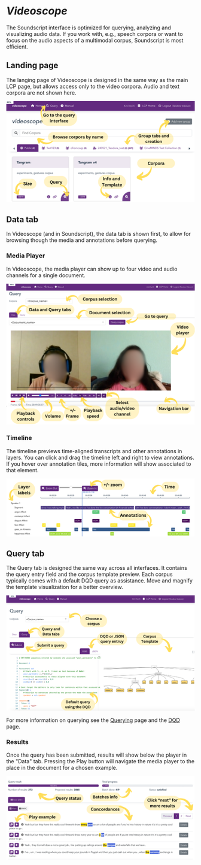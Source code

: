 # *Videoscope*

The Soundscript interface is optimized for querying, analyzing and visualizing audio data. If you work with, e.g., speech corpora or want to focus on the audio aspects of a multimodal corpus, Soundscript is most efficient. 


## Landing page 
The langing page of Videoscope is designed in the same way as the main LCP page, but allows access only to the video corpora. Audio and text corpora are not shown here.

<p align="center"> <!-- Doesnt work, I wanted to center it, but it's not that important -->
  <img src="images/videoscope_landing.png" alt="alt" width="550"/>
</p>


## Data tab

In Videoscope (and in Soundscript), the data tab is shown first, to allow for browsing though the media and annotations before querying.

### Media Player

In Videoscope, the media player can show up to four video and audio channels for a single document. 

<p align="center"> <!-- Doesnt work, I wanted to center it, but it's not that important -->
  <img src="images/videoscope_player.png" alt="alt" width="550"/>
</p>

### Timeline

The timeline previews time-aligned transcripts and other annotations in layers. You can click and drag the timeline left and right to view annotations. If you hover over annotation tiles, more information will show associated to that element.

<p align="center"> <!-- Doesnt work, I wanted to center it, but it's not that important -->
  <img src="images/videoscope_timeline.png" alt="alt" width="550"/>
</p>


## Query tab

The Query tab is designed the same way across all interfaces. It contains the query entry field and the corpus template preview. Each corpus typically comes with a default DQD query as assistance. Move and magnify the template visualization for a better overview.


<p align="center"> <!-- Doesnt work, I wanted to center it, but it's not that important -->
  <img src="images/videoscope_query.png" alt="alt" width="550"/>
</p>


For more information on querying see the [Querying](querying.md) page and the [DQD](dqd.md) page.

### Results

Once the query has been submitted, results will show below the player in the "Data" tab. Pressing the Play button will navigate the media player to the place in the document for a chosen example.

<p align="center"> <!-- Doesnt work, I wanted to center it, but it's not that important -->
  <img src="images/videoscope_results.png" alt="alt" width="550"/>
</p>


